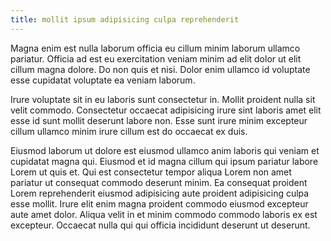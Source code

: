 ```yaml
---
title: mollit ipsum adipisicing culpa reprehenderit
---
```


Magna enim est nulla laborum officia eu cillum minim laborum ullamco pariatur. Officia ad est eu exercitation veniam minim ad elit dolor ut elit cillum magna dolore. Do non quis et nisi. Dolor enim ullamco id voluptate esse cupidatat voluptate ea veniam laborum.

Irure voluptate sit in eu laboris sunt consectetur in. Mollit proident nulla sit velit commodo. Consectetur occaecat adipisicing irure sint laboris amet elit esse id sunt mollit deserunt labore non. Esse sunt irure minim excepteur cillum ullamco minim irure cillum est do occaecat ex duis.

Eiusmod laborum ut dolore est eiusmod ullamco anim laboris qui veniam et cupidatat magna qui. Eiusmod et id magna cillum qui ipsum pariatur labore Lorem ut quis et. Qui est consectetur tempor aliqua Lorem non amet pariatur ut consequat commodo deserunt minim. Ea consequat proident Lorem reprehenderit eiusmod adipisicing aute proident adipisicing culpa esse mollit. Irure elit enim magna proident commodo eiusmod excepteur aute amet dolor. Aliqua velit in et minim commodo commodo laboris ex est excepteur. Occaecat nulla qui qui officia incididunt deserunt ut deserunt.
